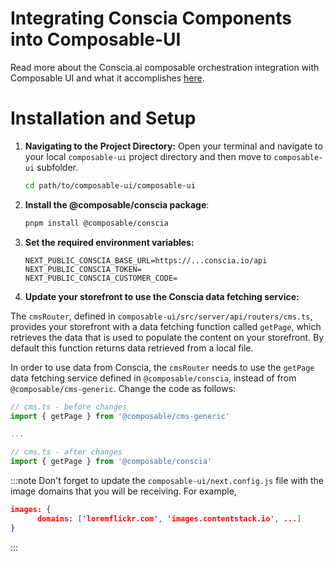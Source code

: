 # Integrating Conscia Components into Composable-UI

Read more about the Conscia.ai composable orchestration integration with Composable UI and what it accomplishes [here](https://docs.composable.com/docs/integrations/orchestration/conscia).

# Installation and Setup

1. **Navigating to the Project Directory:** Open your terminal and navigate to your local `composable-ui` project directory and then move to `composable-ui` subfolder.
   ```bash
   cd path/to/composable-ui/composable-ui
   ```
1. **Install the @composable/conscia package**:
   ```bash
   pnpm install @composable/conscia
   ```
1. **Set the required environment variables:** 

   ```shell
   NEXT_PUBLIC_CONSCIA_BASE_URL=https://...conscia.io/api
   NEXT_PUBLIC_CONSCIA_TOKEN=
   NEXT_PUBLIC_CONSCIA_CUSTOMER_CODE=
   ```
1. **Update your storefront to use the Conscia data fetching service:**

The `cmsRouter`, defined in `composable-ui/src/server/api/routers/cms.ts`, provides your storefront with a data fetching function called `getPage`, which retrieves the data that is used to populate the content on your storefront. By default this function returns data retrieved from a local file. 

In order to use data from Conscia, the `cmsRouter` needs to use the `getPage` data fetching service defined in `@composable/conscia`, instead of from `@composable/cms-generic`. Change the code as follows:


   ```javascript
   // cms.ts - before changes
   import { getPage } from '@composable/cms-generic'

...

   // cms.ts - after changes
   import { getPage } from '@composable/conscia'
   ```

:::note
Don't forget to update the `composable-ui/next.config.js` file with the image domains that you will be receiving. For example, 

```json
images: {
      domains: ['loremflickr.com', 'images.contentstack.io', ...]
}
```
:::